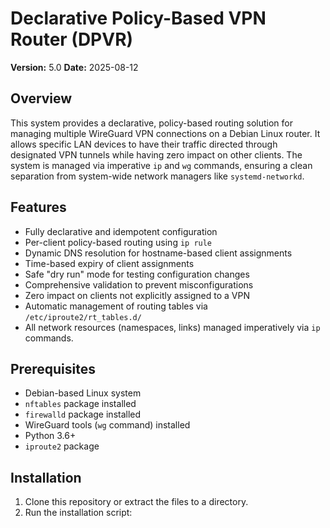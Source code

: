 # Declarative Policy-Based VPN Router (DPVR)

**Version:** 5.0
**Date:** 2025-08-12

## Overview

This system provides a declarative, policy-based routing solution for managing multiple WireGuard VPN connections on a Debian Linux router. It allows specific LAN devices to have their traffic directed through designated VPN tunnels while having zero impact on other clients. The system is managed via imperative `ip` and `wg` commands, ensuring a clean separation from system-wide network managers like `systemd-networkd`.

## Features

- Fully declarative and idempotent configuration
- Per-client policy-based routing using `ip rule`
- Dynamic DNS resolution for hostname-based client assignments
- Time-based expiry of client assignments
- Safe "dry run" mode for testing configuration changes
- Comprehensive validation to prevent misconfigurations
- Zero impact on clients not explicitly assigned to a VPN
- Automatic management of routing tables via `/etc/iproute2/rt_tables.d/`
- All network resources (namespaces, links) managed imperatively via `ip` commands.

## Prerequisites

- Debian-based Linux system
- `nftables` package installed
- `firewalld` package installed
- WireGuard tools (`wg` command) installed
- Python 3.6+
- `iproute2` package

## Installation

1. Clone this repository or extract the files to a directory.
2. Run the installation script:

